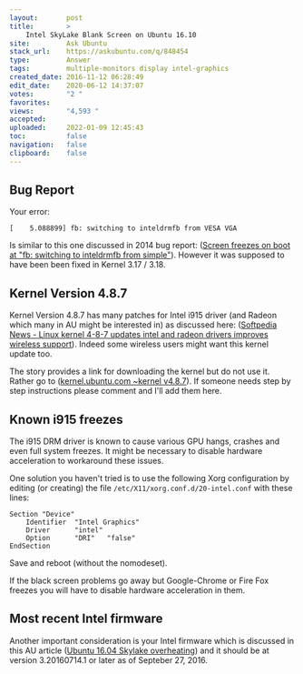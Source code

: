 ```yaml
---
layout:       post
title:        >
    Intel SkyLake Blank Screen on Ubuntu 16.10
site:         Ask Ubuntu
stack_url:    https://askubuntu.com/q/848454
type:         Answer
tags:         multiple-monitors display intel-graphics
created_date: 2016-11-12 06:28:49
edit_date:    2020-06-12 14:37:07
votes:        "2 "
favorites:    
views:        "4,593 "
accepted:     
uploaded:     2022-01-09 12:45:43
toc:          false
navigation:   false
clipboard:    false
---
```


## Bug Report

Your error:

``` 
[    5.088899] fb: switching to inteldrmfb from VESA VGA

```

Is similar to this one discussed in 2014 bug report: ([Screen freezes on boot at "fb: switching to inteldrmfb from simple"][1]). However it was supposed to have been been fixed in Kernel 3.17 / 3.18.

## Kernel Version 4.8.7

Kernel Version 4.8.7 has many patches for Intel i915 driver (and Radeon which many in AU might be interested in) as discussed here: ([Softpedia News - Linux kernel 4-8-7 updates intel and radeon drivers improves wireless support][2]). Indeed some wireless users might want this kernel update too.

The story provides a link for downloading the kernel but do not use it. Rather go to ([kernel.ubuntu.com ~kernel v4.8.7][3]). If someone needs step by step instructions please comment and I'll add them here.

## Known i915 freezes

The i915 DRM driver is known to cause various GPU hangs, crashes and even full system freezes. It might be necessary to disable hardware acceleration to workaround these issues. 

One solution you haven't tried is to use the following Xorg configuration by editing (or creating) the file `/etc/X11/xorg.conf.d/20-intel.conf` with these lines:

``` 
Section "Device"
    Identifier  "Intel Graphics"
    Driver      "intel"
    Option      "DRI"   "false"
EndSection

```

Save and reboot (without the nomodeset).

If the black screen problems go away but Google-Chrome or Fire Fox freezes you will have to disable hardware acceleration in them.

## Most recent Intel firmware

Another important consideration is your Intel firmware which is discussed in this AU article ([Ubuntu 16.04 Skylake overheating][4]) and it should be at version 3.20160714.1 or later as of Septeber 27, 2016.


  [1]: https://bugzilla.kernel.org/show_bug.cgi?id=86551
  [2]: http://news.softpedia.com/news/linux-kernel-4-8-7-updates-intel-and-radeon-drivers-improves-wireless-support-510122.shtml
  [3]: http://kernel.ubuntu.com/~kernel-ppa/mainline/v4.8.7/
  [4]: https://askubuntu.com/questions/830404/ubuntu-16-04-skylake-overheating

